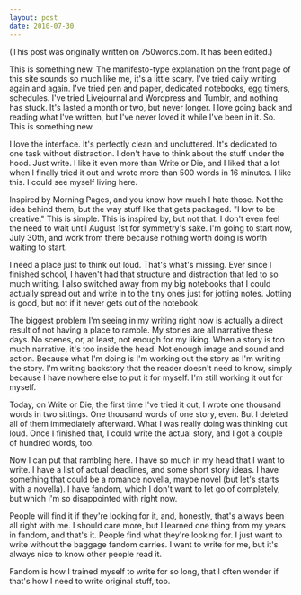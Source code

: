 ```yaml
---
layout: post
date: 2010-07-30
--- 
```


(This post was originally written on 750words.com. It has been edited.)

This is something new. The manifesto-type explanation on the front page of this site sounds so much like me, it's a little scary. I've tried daily writing again and again. I've tried pen and paper, dedicated notebooks, egg timers, schedules. I've tried Livejournal and Wordpress and Tumblr, and nothing has stuck. It's lasted a month or two, but never longer. I love going back and reading what I've written, but I've never loved it while I've been in it. So. This is something new.

I love the interface. It's perfectly clean and uncluttered. It's dedicated to one task without distraction. I don't have to think about the stuff under the hood. Just write. I like it even more than Write or Die, and I liked that a lot when I finally tried it out and wrote more than 500 words in 16 minutes. I like this. I could see myself living here. 

Inspired by Morning Pages, and you know how much I hate those. Not the idea behind them, but the way stuff like that gets packaged. "How to be creative." This is simple. This is inspired by, but not that. I don't even feel the need to wait until August 1st for symmetry's sake. I'm going to start now, July 30th, and work from there because nothing worth doing is worth waiting to start. 

I need a place just to think out loud. That's what's missing. Ever since I finished school, I haven't had that structure and distraction that led to so much writing. I also switched away from my big notebooks that I could actually spread out and write in to the tiny ones just for jotting notes. Jotting is good, but not if it never gets out of the notebook.

The biggest problem I'm seeing in my writing right now is actually a direct result of not having a place to ramble. My stories are all narrative these days. No scenes, or, at least, not enough for my liking. When a story is too much narrative, it's too inside the head. Not enough image and sound and action. Because what I'm doing is I'm working out the story as I'm writing the story. I'm writing backstory that the reader doesn't need to know, simply because I have nowhere else to put it for myself. I'm still working it out for myself.

Today, on Write or Die, the first time I've tried it out, I wrote one thousand words in two sittings. One thousand words of one story, even. But I deleted all of them immediately afterward. What I was really doing was thinking out loud. Once I finished that, I could write the actual story, and I got a couple of hundred words, too. 

Now I can put that rambling here. I have so much in my head that I want to write. I have a list of actual deadlines, and some short story ideas. I have something that could be a romance novella, maybe novel (but let's starts with a novella). I have fandom, which I don't want to let go of completely, but which I'm so disappointed with right now.

People will find it if they're looking for it, and, honestly, that's always been all right with me. I should care more, but I learned one thing from my years in fandom, and that's it. People find what they're looking for. I just want to write without the baggage fandom carries. I want to write for me, but it's always nice to know other people read it.

Fandom is how I trained myself to write for so long, that I often wonder if that's how I need to write original stuff, too.
